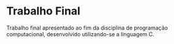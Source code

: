 # Trabalho Final
Trabalho final apresentado ao fim da disciplina de programação computacional, desenvolvido utilizando-se a linguagem C.
